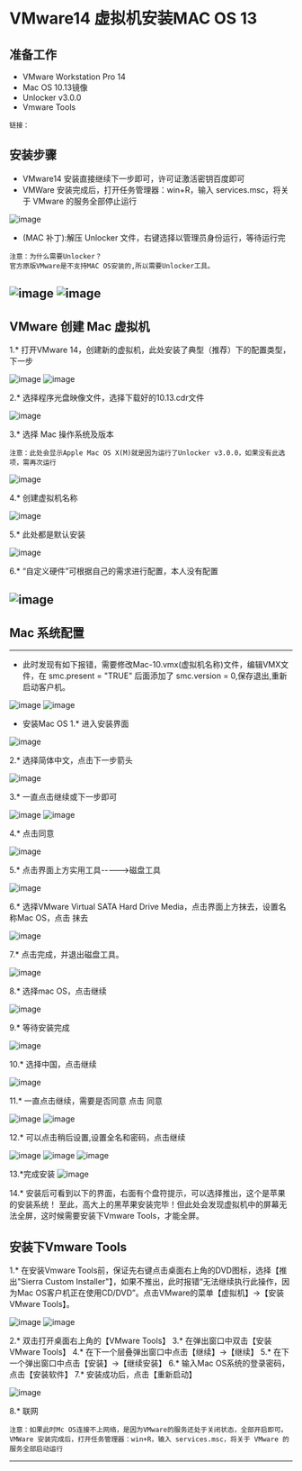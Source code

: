 # VMware14 虚拟机安装MAC OS 13
## 准备工作
- VMware Workstation Pro 14
- Mac OS 10.13镜像
- Unlocker v3.0.0
- Vmware Tools
```
链接：
```
## 安装步骤
- VMware14 安装直接继续下一步即可，许可证激活密钥百度即可
- VMWare 安装完成后，打开任务管理器：win+R，输入 services.msc，将关于 VMware 的服务全部停止运行 

![image](https://github.com/zmlwzx/zmlwzx.github.com/blob/master/images/VMware/服务.jpg)

- (MAC 补丁):解压 Unlocker 文件，右键选择以管理员身份运行，等待运行完
```
注意：为什么需要Unlocker？
官方原版VMware是不支持MAC OS安装的,所以需要Unlocker工具。
```

![image](https://github.com/zmlwzx/zmlwzx.github.com/blob/master/images/VMware/unlocker-1.jpg)
![image](https://github.com/zmlwzx/zmlwzx.github.com/blob/master/images/VMware/unlocker-2.jpg)
---
## VMware 创建 Mac 虚拟机
1.* 打开VMware 14，创建新的虚拟机，此处安装了典型（推荐）下的配置类型，下一步

![image](https://github.com/zmlwzx/zmlwzx.github.com/blob/master/images/VMware/界面.jpg)
![image](https://github.com/zmlwzx/zmlwzx.github.com/blob/master/images/VMware/1.png)

2.* 选择程序光盘映像文件，选择下载好的10.13.cdr文件

![image](https://github.com/zmlwzx/zmlwzx.github.com/blob/master/images/VMware/2.png)

3.* 选择 Mac 操作系统及版本

```
注意：此处会显示Apple Mac OS X(M)就是因为运行了Unlocker v3.0.0，如果没有此选项，需再次运行
```
![image](https://github.com/zmlwzx/zmlwzx.github.com/blob/master/images/VMware/3.png)

4.* 创建虚拟机名称

![image](https://github.com/zmlwzx/zmlwzx.github.com/blob/master/images/VMware/4.png)

5.* 此处都是默认安装

![image](https://github.com/zmlwzx/zmlwzx.github.com/blob/master/images/VMware/5.png)

6.* “自定义硬件”可根据自己的需求进行配置，本人没有配置

![image](https://github.com/zmlwzx/zmlwzx.github.com/blob/master/images/VMware/6.png)
---

## Mac 系统配置
---
- 此时发现有如下报错，需要修改Mac-10.vmx(虚拟机名称)文件，编辑VMX文件，在 smc.present = "TRUE" 后面添加了 smc.version = 0,保存退出,重新启动客户机。

![image](https://github.com/zmlwzx/zmlwzx.github.com/blob/master/images/VMware/7.png)
![image](https://github.com/zmlwzx/zmlwzx.github.com/blob/master/images/VMware/8.png)

- 安装Mac OS
1.* 进入安装界面

![image](https://github.com/zmlwzx/zmlwzx.github.com/blob/master/images/VMware/10.png)

2.* 选择简体中文，点击下一步箭头

![image](https://github.com/zmlwzx/zmlwzx.github.com/blob/master/images/VMware/11.png)

3.* 一直点击继续或下一步即可

![image](https://github.com/zmlwzx/zmlwzx.github.com/blob/master/images/VMware/12.png)
![image](https://github.com/zmlwzx/zmlwzx.github.com/blob/master/images/VMware/13.png)

4.* 点击同意

![image](https://github.com/zmlwzx/zmlwzx.github.com/blob/master/images/VMware/14.png)

5.* 点击界面上方实用工具----->磁盘工具

![image](https://github.com/zmlwzx/zmlwzx.github.com/blob/master/images/VMware/15.png)

6.* 选择VMware Virtual SATA Hard Drive Media，点击界面上方抹去，设置名称Mac OS，点击 抹去

![image](https://github.com/zmlwzx/zmlwzx.github.com/blob/master/images/VMware/16.png)

7.* 点击完成，并退出磁盘工具。

![image](https://github.com/zmlwzx/zmlwzx.github.com/blob/master/images/VMware/17.png)

8.* 选择mac OS，点击继续

![image](https://github.com/zmlwzx/zmlwzx.github.com/blob/master/images/VMware/18.png)

9.* 等待安装完成

![image](https://github.com/zmlwzx/zmlwzx.github.com/blob/master/images/VMware/19.png)

10.* 选择中国，点击继续

![image](https://github.com/zmlwzx/zmlwzx.github.com/blob/master/images/VMware/20.png)

11.* 一直点击继续，需要是否同意 点击 同意

![image](https://github.com/zmlwzx/zmlwzx.github.com/blob/master/images/VMware/21.png)
![image](https://github.com/zmlwzx/zmlwzx.github.com/blob/master/images/VMware/22.png)

12.* 可以点击稍后设置,设置全名和密码，点击继续

![image](https://github.com/zmlwzx/zmlwzx.github.com/blob/master/images/VMware/23.png)
![image](https://github.com/zmlwzx/zmlwzx.github.com/blob/master/images/VMware/24.png)
![image](https://github.com/zmlwzx/zmlwzx.github.com/blob/master/images/VMware/25.png)

13.*完成安装
![image](https://github.com/zmlwzx/zmlwzx.github.com/blob/master/images/VMware/26.png)

14.* 安装后可看到以下的界面，右面有个盘符提示，可以选择推出，这个是苹果的安装系统！
至此，高大上的黑苹果安装完毕！但此处会发现虚拟机中的屏幕无法全屏，这时候需要安装下Vmware Tools，才能全屏。

## 安装下Vmware Tools
1.* 在安装Vmware Tools前，保证先右键点击桌面右上角的DVD图标，选择【推出"Sierra Custom Installer"】，如果不推出，此时报错“无法继续执行此操作，因为Mac OS客户机正在使用CD/DVD”。点击VMware的菜单【虚拟机】->【安装 VMware Tools】。

![image](https://github.com/zmlwzx/zmlwzx.github.com/blob/master/images/VMware/27.png)
![image](https://github.com/zmlwzx/zmlwzx.github.com/blob/master/images/VMware/28.png)

2.* 双击打开桌面右上角的【VMware Tools】
3.* 在弹出窗口中双击【安装 VMware Tools】
4.* 在下一个层叠弹出窗口中点击【继续】->【继续】
5.* 在下一个弹出窗口中点击【安装】->【继续安装】
6.* 输入Mac OS系统的登录密码，点击【安装软件】
7.* 安装成功后，点击【重新启动】

![image](https://github.com/zmlwzx/zmlwzx.github.com/blob/master/images/VMware/29png)

8.* 联网
```
注意：如果此时Mc OS连接不上网络，是因为VMware的服务还处于关闭状态，全部开启即可。
VMWare 安装完成后，打开任务管理器：win+R，输入 services.msc，将关于 VMware 的服务全部启动运行 
```
---



